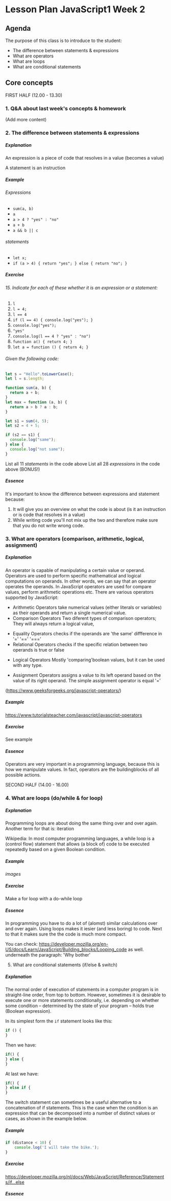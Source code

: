# Lesson Plan JavaScript1 Week 2

## Agenda

The purpose of this class is to introduce to the student:

- The difference between statements & expressions
- What are operators
- What are loops
- What are conditional statements

## Core concepts

FIRST HALF (12.00 - 13.30)

### 1. Q&A about last week's concepts & homework
(Add more content)

### 2. The difference between statements & expressions
##### Explanation
An expression is a piece of code that resolves in a value (becomes a value) 

A statement is an instruction
##### Example

###### Expressions
* `sum(a, b)`
* `a`
* `a > 4 ? "yes" : "no"`
* `a + b`
* `a && b || c`

###### statements
* `let x;` 
* `if (a > 4) { return "yes"; } else { return "no"; }`
##### Exercise

###### 15. Indicate for each of these whether it is an expression or a statement:

1. `l`
2. `l = 4;`
3. `l == 4`
4. `if (l == 4) { console.log("yes"); }`
5. `console.log("yes");`
6. `"yes"`
7. `console.log(l == 4 ? "yes" : "no")`
8. `function a() { return 4; }`
9. `let a = function () { return 4; }`

###### Given the following code:

```js
let s = "Hello".toLowerCase();
let l = s.length;

function sum(a, b) {
  return a + b;
}
let max = function (a, b) {
  return a > b ? a : b;
}

let s1 = sum(4, 5);
let s2 = 4 + 5;

if (s2 == s1) {
  console.log("same");
} else {
  console.log("not same");
}
```

List all 11 *statements* in the code above
List all 28 *expressions* in the code above (BONUS!)

##### Essence
It's important to know the difference between expressions and statement because:
  1. It will give you an overview on what the code is about (is it an instruction or is code that resolves in a value)
  2. While writing code you'll not mix up the two and therefore make sure that you do not write wrong code. 


### 3. What are operators (comparison, arithmetic, logical, assignment)
##### Explanation
An operator is capable of manipulating a certain value or operand. Operators are used to perform specific mathematical and logical computations on operands. In other words, we can say that an operator operates the operands. In JavaScript operators are used for compare values, perform arithmetic operations etc. There are various operators supported by JavaScript:

* Arithmetic Operators
  take numerical values (either literals or variables) as their operands and return a single numerical value.  
* Comparison Operators
 Two diferent types of comparison operators; They will always return a logical value,
- Equality Operators
  checks if the operands are 'the same' 
  diffference in '=' '==' '==='
- Relational Operators
 checks if the specific relation between two operands is true or false

* Logical Operators
 Mostly 'comparing'boolean values, but it can be used with any type.
 
* Assignment Operators
assigns a value to its left operand based on the value of its right operand. The simple assignment operator is equal '='

(https://www.geeksforgeeks.org/javascript-operators/)
##### Example
https://www.tutorialsteacher.com/javascript/javascript-operators
##### Exercise
See example
##### Essence
Operators are very important in a programming language, because this is how we manipulate values. 
In fact, operators are the buildingblocks of all possible actions.



SECOND HALF (14.00 - 16.00)

### 4. What are loops (do/while & for loop)
##### Explanation
Programming loops are about doing the same thing over and over again. Another term for that is: iteration 

Wikipedia: In most computer programming languages, a while loop is a (control flow) statement that allows (a block of) code to be executed repeatedly based on a given Boolean condition.

##### Example
*images*
##### Exercise
Make a for loop with a do-while loop
##### Essence
In programming you have to do a lot of (alomst) similar calculations over and over again. Using loops makes it iesier (and less boring) to code. Next to that it makes sure the the code is much more compact.

You can check: https://developer.mozilla.org/en-US/docs/Learn/JavaScript/Building_blocks/Looping_code as well. underneath the paragraph: 'Why bother'

5. What are conditional statements (if/else & switch)
##### Explanation
The normal order of execution of statements in a computer program is in straight-line order, from top to bottom. However, sometimes it is desirable to execute one or more statements conditionally, i.e. depending on whether some condition – determined by the state of your program – holds true (Boolean expression).

In its simplest form the `if` statement looks like this:

```js
if () {
}
```

Then we have: 
```js
if() {
} else {
}
```
At last we have:
```js
if() {
} else if {
}
```

The switch statement can sometimes be a useful alternative to a concatenation of if statements. This is the case when the condition is an expression that can be decomposed into a number of distinct values or cases, as shown in the example below.

##### Example
```js
if (distance < 10) {
    console.log('I will take the bike.');
}
```


##### Exercise
https://developer.mozilla.org/nl/docs/Web/JavaScript/Reference/Statements/if...else


##### Essence


